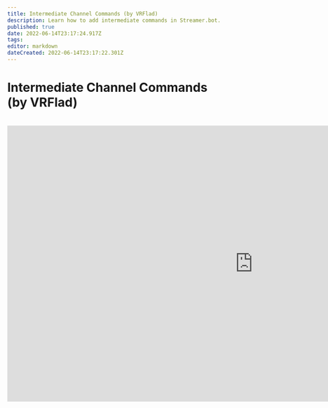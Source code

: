 ```yaml
---
title: Intermediate Channel Commands (by VRFlad)
description: Learn how to add intermediate commands in Streamer.bot.
published: true
date: 2022-06-14T23:17:24.917Z
tags: 
editor: markdown
dateCreated: 2022-06-14T23:17:22.301Z
---
```


# Intermediate Channel Commands (by VRFlad)
<br>
<iframe width="1120" height="630" src="https://www.youtube.com/embed/C1AO1EBVpks" title="YouTube video player" frameborder="0" allow="accelerometer; autoplay; clipboard-write; encrypted-media; gyroscope; picture-in-picture" allowfullscreen></iframe>